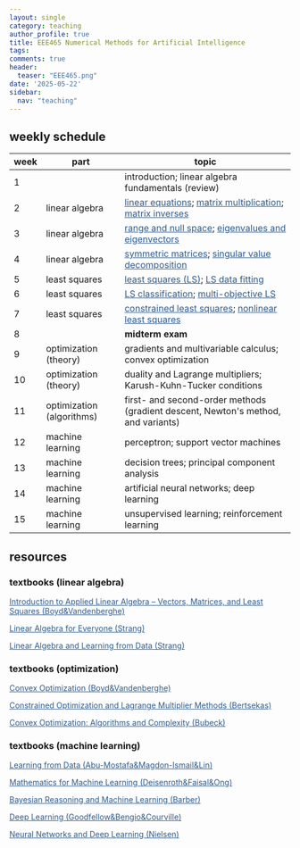 ```yaml
---
layout: single
category: teaching
author_profile: true
title: EEE465 Numerical Methods for Artificial Intelligence
tags:
comments: true
header:
  teaser: "EEE465.png"
date: '2025-05-22'
sidebar:
  nav: "teaching"
---
```


## weekly schedule

| week | part | topic |
| ------------- | ------------- | ------------- |
| 1 |  | introduction; linear algebra fundamentals (review) |
| 2 | linear algebra | <a href="https://sirmatel.github.io/teaching/linear_algebra/linear-equations" style="color: #2d5a8c">linear equations</a>; <a href="https://sirmatel.github.io/teaching/linear_algebra/matrix-multiplication" style="color: #2d5a8c">matrix multiplication</a>; <a href="https://sirmatel.github.io/teaching/linear_algebra/matrix-inverses" style="color: #2d5a8c">matrix inverses</a> |
| 3 | linear algebra | <a href="https://sirmatel.github.io/teaching/linear_algebra/range-and-null-space" style="color: #2d5a8c">range and null space</a>; <a href="https://sirmatel.github.io/teaching/linear_algebra/eigenvalues-and-eigenvectors" style="color: #2d5a8c">eigenvalues and eigenvectors</a> |
| 4 | linear algebra | <a href="https://sirmatel.github.io/teaching/linear_algebra/symmetric-matrices" style="color: #2d5a8c">symmetric matrices</a>; <a href="https://sirmatel.github.io/teaching/linear_algebra/singular-value-decomposition" style="color: #2d5a8c">singular value decomposition</a> |
| 5 | least squares | <a href="https://sirmatel.github.io/teaching/linear_algebra/least-squares" style="color: #2d5a8c">least squares (LS)</a>; <a href="https://sirmatel.github.io/teaching/linear_algebra/LS-data-fitting" style="color: #2d5a8c">LS data fitting</a> |
| 6 | least squares | <a href="https://sirmatel.github.io/teaching/linear_algebra/LS-classification" style="color: #2d5a8c">LS classification</a>; <a href="https://sirmatel.github.io/teaching/linear_algebra/multi-objective-LS" style="color: #2d5a8c">multi-objective LS</a> |
| 7 | least squares | <a href="https://sirmatel.github.io/teaching/linear_algebra/constrained-least-squares" style="color: #2d5a8c">constrained least squares</a>; <a href="https://sirmatel.github.io/teaching/linear_algebra/nonlinear-least-squares" style="color: #2d5a8c">nonlinear least squares</a> |
| 8 |  | **midterm exam** |
| 9 | optimization (theory) | gradients and multivariable calculus; convex optimization |
| 10 | optimization (theory) | duality and Lagrange multipliers; Karush-Kuhn-Tucker conditions |
| 11 | optimization (algorithms) | first- and second-order methods (gradient descent, Newton's method, and variants) |
| 12 | machine learning | perceptron; support vector machines |
| 13 | machine learning | decision trees; principal component analysis |
| 14 | machine learning | artificial neural networks; deep learning |
| 15 | machine learning | unsupervised learning; reinforcement learning |

## resources

### textbooks (linear algebra)

<a href="https://web.stanford.edu/~boyd/vmls/vmls.pdf" style="color: #2d5a8c">Introduction to Applied Linear Algebra – Vectors, Matrices, and Least Squares (Boyd&Vandenberghe)</a>

<a href="https://math.mit.edu/~gs/everyone/" style="color: #2d5a8c">Linear Algebra for Everyone (Strang)</a>

<a href="https://math.mit.edu/~gs/learningfromdata/" style="color: #2d5a8c">Linear Algebra and Learning from Data (Strang)</a>

### textbooks (optimization)

<a href="https://web.stanford.edu/~boyd/cvxbook/bv_cvxbook.pdf" style="color: #2d5a8c">Convex Optimization (Boyd&Vandenberghe)</a>

<a href="https://web.mit.edu/dimitrib/www/Constrained-Opt.pdf" style="color: #2d5a8c">Constrained Optimization and Lagrange Multiplier Methods (Bertsekas)</a>

<a href="https://arxiv.org/pdf/1405.4980" style="color: #2d5a8c">Convex Optimization: Algorithms and Complexity (Bubeck)</a>

### textbooks (machine learning)

<a href="https://amlbook.com/" style="color: #2d5a8c">Learning from Data (Abu-Mostafa&Magdon-Ismail&Lin)</a>

<a href="https://mml-book.github.io/book/mml-book.pdf" style="color: #2d5a8c">Mathematics for Machine Learning (Deisenroth&Faisal&Ong)</a>

<a href="http://web4.cs.ucl.ac.uk/staff/D.Barber/pmwiki/pmwiki.php?n=Brml.Online" style="color: #2d5a8c">Bayesian Reasoning and Machine Learning (Barber)</a>

<a href="https://www.deeplearningbook.org/" style="color: #2d5a8c">Deep Learning (Goodfellow&Bengio&Courville)</a>

<a href="http://neuralnetworksanddeeplearning.com/" style="color: #2d5a8c">Neural Networks and Deep Learning (Nielsen)</a>
